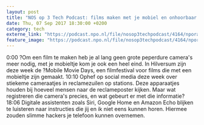```yaml
---
layout: post
title: "NOS op 3 Tech Podcast: films maken met je mobiel en onhoorbaar klooien met Siri"
date: Thu, 07 Sep 2017 18:30:00 +0200
category: tech
externe_link: "https://podcast.npo.nl/file/nosop3techpodcast/4164/nporadio1_nosop3techpodcast_20170907_nos-op-3-tech-podcast-films-maken-met-je-mobiel-en-onhoorbaar-klooien-met-siri.mp3"
feature_image: "https://podcast.npo.nl/file/nosop3techpodcast/4164/nporadio1_nosop3techpodcast_20170907_nos-op-3-tech-podcast-films-maken-met-je-mobiel-en-onhoorbaar-klooien-met-siri.mp3"
---
```


0:00 ?Om een film te maken heb je al lang geen grote peperdure camera's meer nodig, met je mobieltje kom je ook een heel eind. In Hilversum zijn deze week de ?Mobile Movie Days, een filmfestival voor films die met een mobieltje zijn gemaakt.
10:10 Ophef op social media deze week over stiekeme cameraatjes in reclamezuilen op stations. Deze apparaatjes houden bij hoeveel mensen naar de reclameposter kijken. Maar wat registreren die camera's precies, en wat gebeurt er met die informatie?
18:06 Digitale assistenten zoals Siri, Google Home en Amazon Echo blijken te luisteren naar instructies die jij en ik niet eens kunnen horen. Hiermee zouden slimme hackers je telefoon kunnen overnemen.<img src="http://feeds.feedburner.com/~r/nosop3-tech-podcast/~4/mGuqBOgK-1E" height="1" width="1" alt=""/>
